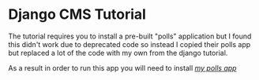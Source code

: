 
# Django CMS Tutorial

The tutorial requires you to install a pre-built "polls" application but I found this didn't work due to deprecated code so instead I copied their polls app but replaced a lot of the code with my own from the django tutorial.

As a result in order to run this app you will need to install *[my polls app](https://github.com/Leyght811/django-polls-master)*

